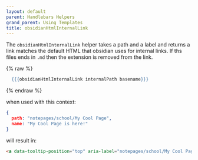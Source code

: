 ```yaml
---
layout: default
parent: Handlebars Helpers
grand_parent: Using Templates
title: obsidianHtmlInternalLink
---
```


The `obsidianHtmlInternalLink` helper takes a path and a label and returns a link
matches the default HTML that obsidian uses for internal links. If ths files ends
in `.md` then the extension is removed from the link.

{% raw %}

```handlebars
  {{{obsidianHtmlInternalLink internalPath basename}}}
```

{% endraw %}

when used with this context:

```json
{
  path: "notepages/school/My Cool Page",
  name: "My Cool Page is here!"
}
```

will result in:

```html
<a data-tooltip-position="top" aria-label="notepages/school/My Cool Page" data-href="notepages/school/My Cool Page" href="notepages/school/My Cool Page" class="internal-link" target="_blank" rel="noopener">My Cool Page is here!</a>
```